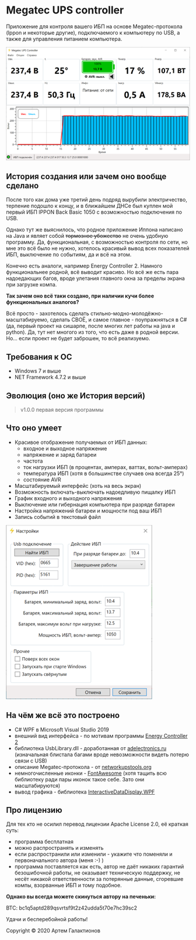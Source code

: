 
# Megatec UPS controller
Приложение для контроля вашего ИБП на основе Megatec-протокола (Ippon и некоторые другие), подключаемого к компьютеру по USB, а также для управления питанием компьютера.

![Главное окно](/img/main.png "Главное окно")

## История создания или зачем оно вообще сделано
После того как дома уже третий день подряд вырубили электричество, терпение подошло к концу, и в ближайшем ДНСе был куплен мой первый ИБП IPPON Back Basic 1050 с возможностью подключения по USB. 

Однако тут же выяснилось, что родное приложение Иппона написано на Java и являет собой ~~тормозное убожество~~ не очень удобную программу. Да, функциональная, с возможностью контроля по сети, но мне это всё было не нужно, хотелось красивый вывод всех показателей ИБП, выключение по событиям, да и всё на этом.

Конечно есть аналоги, например Energy Controller 2. Намного функциональнее родной, всё выводит красиво. Но всё же есть пара надоедающих багов, вроде улетания главного окна за пределы экрана при загрузке компа.

**Так зачем оно всё таки создано, при наличии кучи более функциональных аналогов?**

Всё просто - захотелось сделать стильно-модно-молодёжно-масштабируемо, сделать СВОЁ, и самое главное - поупражняться в C# (да, первый проект на сишарпе, после многих лет работы на java и python).
Да, тут нет многого из того, что есть даже в родной версии. Но... если проект не будет заброшен, то всё реализуемо.

## Требования к ОС
- Windows 7 и выше
- NET Framework 4.7.2 и выше

## Эволюция (оно же История версий)
> v1.0.0
> первая версия программы

## Что оно умеет
+ Красивое отображение получаемых от ИБП данных:
	+ входное и выходное напряжение
	+ напряжение и заряд батареи
	+ частота
	+ ток нагрузки ИБП (в процентах, амперах, ваттах, вольт-амперах)
	+ температура ИБП (хотя в большинстве случаев она всегда 25°)
	+ состояние AVR
+ Масштабируемый интерфейс (хоть на весь экран)
+ Возможность включать-выключать надоедливую пищалку ИБП
+ График входного и выходного напряжения
+ Выключение или гибернация компьютера при разряде батареи
+ Настройка напряжений батареи и мощности под ваш ИБП
+ Запись событий в текстовый файл

![Окно настроек](/img/settings.png "Окно настроек")

## На чём же всё это построено
- C# WPF в Microsoft Visual Studio 2019
- внешний вид интерфейса - по мотивам программы [Energy Controller 2](https://sites.google.com/site/ibakhlab/News/energycontroller20582332200sp5 "Energy Controller 2")
- библиотека UsbLibrary.dll - доработанная от [adelectronics.ru](https://adelectronics.ru/2016/11/22/usblibrary-c-usb-hid-library/ "adelectronics.ru") (изначальная блистала багами вроде невозможности видеть потерю связи с USB)
- описание Megatec-протокола - от [networkupstools.org](https://networkupstools.org/protocols/megatec.html "networkupstools.org")
- немногочисленные иконки - [FontAwesome](https://fontawesome.com/ "FontAwesome") (хотя тащить всю библиотеку ради пары иконок такое себе. Зато они масштабируются)
- вывод графика - библиотека [InteractiveDataDisplay.WPF](https://github.com/microsoft/InteractiveDataDisplay.WPF "InteractiveDataDisplay.WPF")

## Про лицензию
Для тех кто не осилил перевод лицензии Apache License 2.0, её краткая суть:
- программа бесплатная
- можно распространять и изменять
- если распространили или изменили - укажите что поменяли и первоначального автора (меня :-) )
- программа поставляется как есть, автор не даёт никаких гарантий безошибочной работы, не оказывает техническую поддержку, не несёт никакой ответственности за потерянные данные, сгоревшие компы, взорванные ИБП и тому подобное.

**Однако вы всегда можете скинуться автору на печеньки:**

BTC: bc1q5aptd289qsvrtsf9t2z42udda5t70e7hc39sc2

Удачи и бесперебойной работы!

Copyright © 2020 Артем Галактионов
